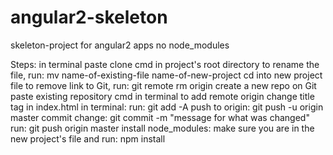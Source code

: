 # angular2-skeleton
skeleton-project for angular2 apps
no node_modules

Steps:
in terminal paste clone cmd in project's root directory
to rename the file, run: mv name-of-existing-file name-of-new-project
cd into new project file
to remove link to Git, run: git remote rm origin
create a new repo on Git
paste existing repository cmd in terminal to add remote origin
change title tag in index.html 
in terminal:
  run: git add -A
  push to origin: git push -u origin master
  commit change: git commit -m "message for what was changed"
  run: git push origin master
install node_modules:
make sure you are in the new project's file and run: npm install
